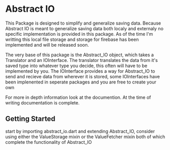 # Abstract IO

This Package is designed to simplify and generalize saving data. Because Abstract IO
is meant to generalize saving data both localy and externaly no specific implementation is
provided in this package. As of the time I'm writting this local file storage and
storage for firebase has been implemented and will be released soon.

The very base of this package is the Abstract_IO object, which takes a Translator and 
an IOInterface. 
The translator translates the data from it's saved type into whatever type you decide, 
this often will have to be implemented by you. 
The IOInterface provides a way for Abstract_IO to send and recieve data from wherever 
it is stored, some IOInterfaces have been implenented in seperate packages and you are 
free to create your own

For more in depth information look at the documention. At the time of writing documentation is complete.

## Getting Started

start by importing abstract_io.dart and extending Abstract_IO, consider using either the 
ValueStorage mixin or the ValueFetcher mixin both of which complete the functionality of Abstract_IO
